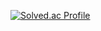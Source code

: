 [![Solved.ac Profile](http://mazassumnida.wtf/api/v2/generate_badge?boj=cbkpar)](https://solved.ac/cbkpar/)
